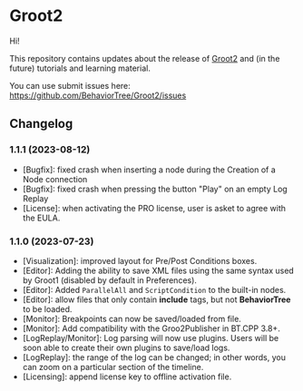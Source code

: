 # Groot2

Hi!

This repository contains updates about the release of [Groot2](https://www.behaviortree.dev/groot)
and (in the future) tutorials and learning material.

You can use submit issues here: https://github.com/BehaviorTree/Groot2/issues

## Changelog

### 1.1.1 (2023-08-12)

- [Bugfix]: fixed crash when inserting a node during the Creation of a Node connection
- [Bugfix]: fixed crash when pressing the button "Play" on an empty Log Replay
- [License]: when activating the PRO license, user is asket to agree with the EULA.

### 1.1.0 (2023-07-23)
- [Visualization]: improved layout for Pre/Post Conditions boxes.
- [Editor]: Adding the ability to save XML files using the same syntax used by Groot1 (disabled by default in Preferences).
- [Editor]: Added `ParallelAll` and `ScriptCondition` to the built-in nodes.
- [Editor]: allow files that only contain **include** tags, but not **BehaviorTree** to be loaded.
- [Monitor]: Breakpoints can now be saved/loaded from file.
- [Monitor]: Add compatibility with the Groo2Publisher in BT.CPP 3.8+. 
- [LogReplay/Monitor]: Log parsing will now use plugins. Users will be soon able to create their own plugins to save/load logs.
- [LogReplay]: the range of the log can be changed; in other words, you can zoom on a particular section of the timeline.
- [Licensing]: append license key to offline activation file.


